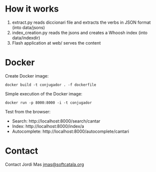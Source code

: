 
# How it works

1. extract.py reads diccionari file and extracts the verbs in JSON format (into data/jsons)
2. index_creation.py reads the jsons and creates a Whoosh index (into data/indexdir)
3. Flash application at web/ serves the content

#  Docker

Create Docker image:

``docker build -t conjugador . -f dockerfile``

Simple execution of the Docker image:

``docker run -p 8000:8000 -i -t conjugador``

Test from the browser:
* Search: http://localhost:8000/search/cantar
* Index: http://localhost:8000/index/a
* Autocomplete: http://localhost:8000/autocomplete/cantari

# Contact

Contact Jordi Mas <jmas@softcatala.org>

